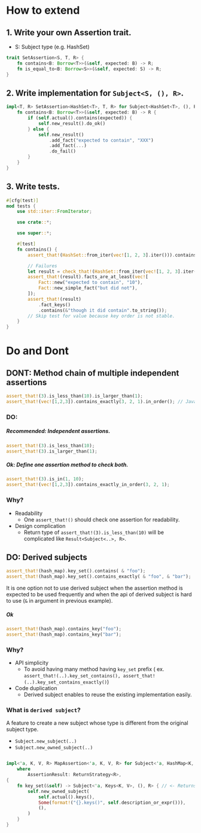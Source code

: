 How to extend
=============

## 1. Write your own Assertion trait.
- S: Subject type (e.g. HashSet<T>)

```rust
trait SetAssertion<S, T, R> {
    fn contains<B: Borrow<T>>(&self, expected: B) -> R;
    fn is_equal_to<B: Borrow<S>>(&self, expected: S) -> R;
}
```

## 2. Write implementation for `Subject<S, (), R>`.

```rust
impl<T, R> SetAssertion<HashSet<T>, T, R> for Subject<HashSet<T>, (), R> {
    fn contains<B: Borrow<T>>(&self, expected: B) -> R {
        if (self.actual().contains(expected)) {
            self.new_result().do_ok()
        } else {
            self.new_result()
                .add_fact("expected to contain", "XXX")
                .add_fact(...)
                .do_fail()
        }
    }
}
```

## 3. Write tests.

```rust
#[cfg(test)]
mod tests {
    use std::iter::FromIterator;

    use crate::*;

    use super::*;

    #[test]
    fn contains() {
        assert_that!(HashSet::from_iter(vec![1, 2, 3].iter())).contains(&3);

        // Failures
        let result = check_that!(HashSet::from_iter(vec![1, 2, 3].iter())).contains(&10);
        assert_that!(result).facts_are_at_least(vec![
            Fact::new("expected to contain", "10"),
            Fact::new_simple_fact("but did not"),
        ]);
        assert_that!(result)
            .fact_keys()
            .contains(&"though it did contain".to_string());
        // Skip test for value because key order is not stable.
    }
}
```

Do and Dont
===========

DONT: Method chain of multiple independent assertions
-----------------------------------------------------

```rust
assert_that!(3).is_less_than(10).is_larger_than(1);
assert_that!(vec![1,2,3]).contains_exactly(3, 2, 1).in_order(); // Java Truth like 
```

### DO:

##### Recommended: Independent assertions.

```rust
assert_that!(3).is_less_than(10);
assert_that!(3).is_larger_than(1);
```

##### Ok: Define one assertion method to check both.

```rust
assert_that!(3).is_in(1, 10);
assert_that!(vec![1,2,3]).contains_exactly_in_order(3, 2, 1);
```

### Why?

- Readability
    - One `assert_that!()` should check one assertion for readability.
- Design complication
    - Return type of `assert_that!(3).is_less_than(10)` will be complicated like `Result<Subject<..>, R>`.

DO: Derived subjects
--------------------

```rust
assert_that!(hash_map).key_set().contains( & "foo");
assert_that!(hash_map).key_set().contains_exactly( & "foo", & "bar");
```

It is one option not to use derived subject when the assertion method is expected to be used frequently and when the api
of derived subject is hard to use (`&` in argument in previous example).

##### Ok

```rust
assert_that!(hash_map).contains_key("foo");
assert_that!(hash_map).contains_key("bar");
```

### Why?

- API simplicity
    - To avoid having many method having `key_set` prefix (
      ex. `assert_that!(..).key_set_contains(), assert_that!(..).key_set_contains_exactly()`)
- Code duplication
    - Derived subject enables to reuse the existing implementation easily.

### What is `derived subject`?

A feature to create a new subject whose type is different from the original subject type.

- `Subject.new_subject(..)`
- `Subject.new_owned_subject(..)`

```rust

impl<'a, K, V, R> MapAssertion<'a, K, V, R> for Subject<'a, HashMap<K, V>, (), R>
    where
        AssertionResult: ReturnStrategy<R>,
{
    fn key_set(&self) -> Subject<'a, Keys<K, V>, (), R> { // <- Returns new subject whose type is Keys<> from HashMap<>
        self.new_owned_subject(
            self.actual().keys(),
            Some(format!("{}.keys()", self.description_or_expr())),
            (),
        )
    }
}
```